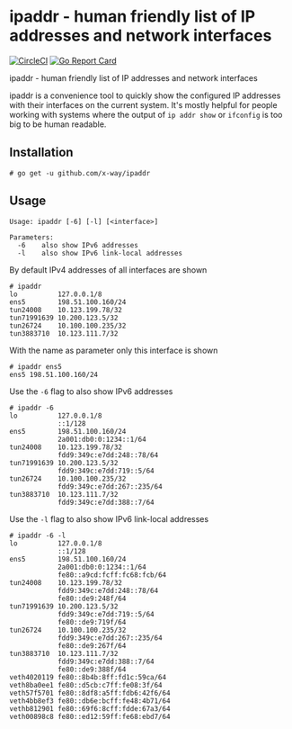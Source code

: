 # ipaddr - human friendly list of IP addresses and network interfaces
[![CircleCI](https://circleci.com/gh/x-way/ipaddr.svg?style=svg)](https://circleci.com/gh/x-way/ipaddr)
[![Go Report Card](https://goreportcard.com/badge/github.com/x-way/ipaddr)](https://goreportcard.com/report/github.com/x-way/ipaddr)

ipaddr - human friendly list of IP addresses and network interfaces

ipaddr is a convenience tool to quickly show the configured IP addresses with their interfaces on the current system.
It's mostly helpful for people working with systems where the output of `ip addr show` or `ifconfig` is too big to be human readable.

## Installation
```
# go get -u github.com/x-way/ipaddr
```

## Usage
```
Usage: ipaddr [-6] [-l] [<interface>]

Parameters:
  -6	also show IPv6 addresses
  -l	also show IPv6 link-local addresses
```

By default IPv4 addresses of all interfaces are shown
```
# ipaddr
lo          127.0.0.1/8
ens5        198.51.100.160/24
tun24008    10.123.199.78/32
tun71991639 10.200.123.5/32
tun26724    10.100.100.235/32
tun3883710  10.123.111.7/32
```

With the name as parameter only this interface is shown
```
# ipaddr ens5
ens5 198.51.100.160/24
```

Use the `-6` flag to also show IPv6 addresses
```
# ipaddr -6
lo          127.0.0.1/8
            ::1/128
ens5        198.51.100.160/24
            2a001:db0:0:1234::1/64
tun24008    10.123.199.78/32
            fdd9:349c:e7dd:248::78/64
tun71991639 10.200.123.5/32
            fdd9:349c:e7dd:719::5/64
tun26724    10.100.100.235/32
            fdd9:349c:e7dd:267::235/64
tun3883710  10.123.111.7/32
            fdd9:349c:e7dd:388::7/64
```

Use the `-l` flag to also show IPv6 link-local addresses
```
# ipaddr -6 -l
lo          127.0.0.1/8
            ::1/128
ens5        198.51.100.160/24
            2a001:db0:0:1234::1/64
            fe80::a9cd:fcff:fc68:fcb/64
tun24008    10.123.199.78/32
            fdd9:349c:e7dd:248::78/64
            fe80::de9:248f/64
tun71991639 10.200.123.5/32
            fdd9:349c:e7dd:719::5/64
            fe80::de9:719f/64
tun26724    10.100.100.235/32
            fdd9:349c:e7dd:267::235/64
            fe80::de9:267f/64
tun3883710  10.123.111.7/32
            fdd9:349c:e7dd:388::7/64
            fe80::de9:388f/64
veth4020119 fe80::8b4b:8ff:fd1c:59ca/64
veth8ba0ee1 fe80::d5cb:c7ff:fe08:3f/64
veth57f5701 fe80::8df8:a5ff:fdb6:42f6/64
veth4bb8ef3 fe80::db6e:bcff:fe48:4b71/64
vethb812901 fe80::69f6:8cff:fdde:67a3/64
veth00898c8 fe80::ed12:59ff:fe68:ebd7/64
```
